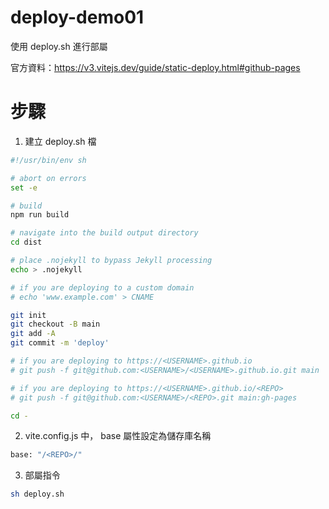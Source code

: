 # deploy-demo01

使用 deploy.sh 進行部屬

官方資料：https://v3.vitejs.dev/guide/static-deploy.html#github-pages

# 步驟

1. 建立 deploy.sh 檔
```sh
#!/usr/bin/env sh

# abort on errors
set -e

# build
npm run build

# navigate into the build output directory
cd dist

# place .nojekyll to bypass Jekyll processing
echo > .nojekyll

# if you are deploying to a custom domain
# echo 'www.example.com' > CNAME

git init
git checkout -B main
git add -A
git commit -m 'deploy'

# if you are deploying to https://<USERNAME>.github.io
# git push -f git@github.com:<USERNAME>/<USERNAME>.github.io.git main

# if you are deploying to https://<USERNAME>.github.io/<REPO>
# git push -f git@github.com:<USERNAME>/<REPO>.git main:gh-pages

cd -
```

2. vite.config.js 中， base 屬性設定為儲存庫名稱
```sh
base: "/<REPO>/"
```

3. 部屬指令
```sh
sh deploy.sh
```
